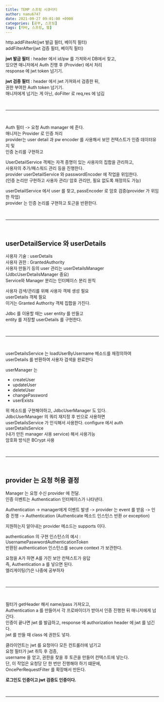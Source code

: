 ```yaml
---
title: TEMP 스프링 시큐리티
author: namu6747
date: 2021-09-27 09:01:00 +0900
categories: [공부, 스프링]
tags: [자바, 스프링, 웹]
---
```


http.addFilterAt(jwt 발급 필터, 베이직  필터)  
addFilterAfter(jwt 검증 필터, 베이직 필터)  

**jwt 발금 필터** : header 에서 id/pw 를 가져와서 DB에서 찾고,  
있으면 매니저에서 Auth 진행 후 (Provider) 에서 처리  
response 에 jwt token 넘기기.  

**jwt 검증 필터** : header 에서 jwt 가져와서 검증한 뒤,  
권한 부여한 Auth token 넘기기.	
매니저에게 넘기는 게 아닌, doFilter 로 req,res 에 넘김

<br/>

---
<br/>

Auth 필터 -> 요청 Auth manager 에 준다.  
매니저는 Provider 로 인증 처리  
provider는 user detail 과 pw encoder 를 사용해서 보안 컨텍스트가 인증 데이터유지 및  
인증 논리를 구현하고  

UserDetailService 객체는 자격 증명이 있는 사용자의 집합을 관리하고,  
사용자의 추가/패스워드 관리 등을 진행한다.  
provider userDetailService 와 passwordEncoder 에 작업을 위임한다.  
(인증 논리만 구현하고 사용자 관리/ 암호 관리만, 필요 없도록 재정의도 가능)  

userDetailService 에서 user 를 찾고, passEncoder 로 암호 검증(provider 가 위임한 작업)  
provider 는 인증 논리를 구현하고 토근을 반환한다.  

<br/>

---
<br/>

## userDetailService 와 userDetails

사용자 기술 : userDetails  
사용자 권한 : GrantedAuthority  
사용자 만들기 등의 user 관리는 userDetailsManager  
(JdbcUserDetailsManager 중요)  
Service와 Manager 분리는 인터페이스 분리 원칙  

사용자 검색/관리를 위해 사용자 객체 생성 필요  
userDetails 객체 필요  
이거는 Granted Authority 객체 집합을 가진다.  

Jdbc 를 이용할 때는 user entity 를 만들고  
entity 를 저장할 userDetails 를 구현한다.  

<br/>

---
<br/>

userDetailsService 는 loadUserByUsername 메소드를 재정의하여  
userDetails 를 반환하여 사용자 검색을 완료한다  

userManager 는  
- createUser
- updateUser
- deleteUser
- changePassword
- userExists

위 메소드를 구현해야하고, JdbcUserManager 도 있다.  
JdbcUserManager 의 쿼리 재지정 후 빈으로 사용하면  
userDetailsService 가 인식해서 사용한다.
configure 에서 auth userDetailsService  
(내가 만든 manager 사용 service) 해서 사용가능  
암호화 방식은 BCrypt 사용  

<br/>

---
<br/>

## provider 는 요청 허용 결정
Manager 는 요청 수신 provider 에 전달.  
인증 이벤트는 Authentication 인터페이스가 나타낸다.  

Authentication -> manager에게 이벤트 발생 -> provider 는 event 를 받음
 -> 인증 진행 -> Authentication (Authenticate 메소드 인스턴스 반환 or exception)  

지원하는지 알아내는 provider 메소드는 supports 이다.  

authentication 의 구현 인스턴스의 예시 : UsernamePaswwordAuthenticationToken  
반환된 authentication 인스턴스를 secure context 가 보관한다.  

요청을 A가 하면 A를 가진 보안 컨텍스트가 응답  
즉, Authentication a 를 넣으면 된다.  
엘리게이팅(?)은 나중에 공부하자  

<br/>

---
<br/>

필터가 getHeader 해서 name/pass 가져오고,  
Authentication a 를 만들어서 각 프로바이더가 받아서 인증 진행한 뒤 매니저에게 넘긴다.  
인증이 끝나면 jwt 를 발급하고, response 에 authorization header 에 jwt 를 넘긴다.  
jwt 를 만들 때 class 에 권한도 넣자.  

클라이언트는 jwt 를 요청마다 모든 컨트롤러에 넘기고  
요청 필터가 jwt 취득 후 검증,  
username 을 얻고, 권한을 찾을 후 토큰을 만들어 컨텍스트에 넣는다.  
단, 이 작업은 요청당 단 한 번만 진행해야 하기 떄문에,  
OncePerRequestFilter 를 확장해서 만든다.  

**로그인도 인증이고 jwt 검증도 인증이다.**

<br/>

---
<br/>















